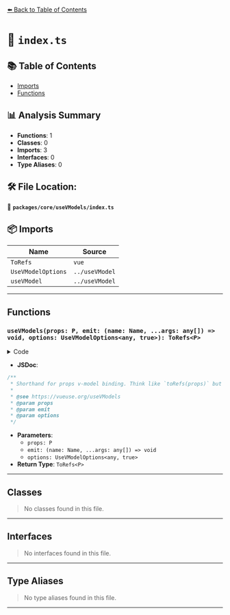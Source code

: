 [⬅️ Back to Table of Contents](../../../index.md)

# 📄 `index.ts`

## 📚 Table of Contents

- [Imports](#imports)
- [Functions](#functions)

## 📊 Analysis Summary

- **Functions**: 1
- **Classes**: 0
- **Imports**: 3
- **Interfaces**: 0
- **Type Aliases**: 0

## 🛠️ File Location:
📂 **`packages/core/useVModels/index.ts`**

## 📦 Imports

| Name | Source |
|------|--------|
| `ToRefs` | `vue` |
| `UseVModelOptions` | `../useVModel` |
| `useVModel` | `../useVModel` |


---

## Functions

### `useVModels(props: P, emit: (name: Name, ...args: any[]) => void, options: UseVModelOptions<any, true>): ToRefs<P>`

<details><summary>Code</summary>

```ts
export function useVModels<P extends object, Name extends string>(
  props: P,
  emit?: (name: Name, ...args: any[]) => void,
  options?: UseVModelOptions<any, true>,
): ToRefs<P>
```
</details>

- **JSDoc**:
```ts
/**
 * Shorthand for props v-model binding. Think like `toRefs(props)` but changes will also emit out.
 *
 * @see https://vueuse.org/useVModels
 * @param props
 * @param emit
 * @param options
 */
```

- **Parameters**:
  - `props: P`
  - `emit: (name: Name, ...args: any[]) => void`
  - `options: UseVModelOptions<any, true>`
- **Return Type**: `ToRefs<P>`

---

## Classes

> No classes found in this file.


---

## Interfaces

> No interfaces found in this file.


---

## Type Aliases

> No type aliases found in this file.


---